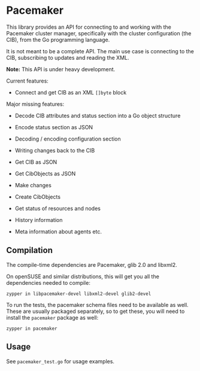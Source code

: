 # Pacemaker

This library provides an API for connecting to and working with the
Pacemaker cluster manager, specifically with the cluster configuration
(the CIB), from the Go programming language.

It is not meant to be a complete API. The main use case is connecting
to the CIB, subscribing to updates and reading the XML.

**Note:** This API is under heavy development.

Current features:

* Connect and get CIB as an XML `[]byte` block

Major missing features:

* Decode CIB attributes and status section into a Go object structure
* Encode status section as JSON
* Decoding / encoding configuration section
* Writing changes back to the CIB


* Get CIB as JSON
* Get CibObjects as JSON
* Make changes
* Create CibObjects
* Get status of resources and nodes
* History information
* Meta information about agents etc.

## Compilation

The compile-time dependencies are Pacemaker, glib 2.0 and libxml2.

On openSUSE and similar distributions, this will get you all the
dependencies needed to compile:

    zypper in libpacemaker-devel libxml2-devel glib2-devel

To run the tests, the pacemaker schema files need to be available as
well. These are usually packaged separately, so to get these, you will
need to install the `pacemaker` package as well:

    zypper in pacemaker

## Usage


See `pacemaker_test.go` for usage examples.
